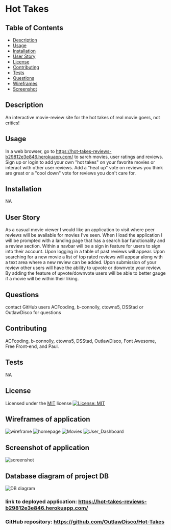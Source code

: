 
  # Hot Takes

  ## Table of Contents
  - [Description](#Description)
  - [Usage](#Usage)
  - [Installation](#Installation)
  - [User Story](#user-story)
  - [License](#License)
  - [Contributing](#Contributing)
  - [Tests](#Tests)
  - [Questions](#Questions)
  - [Wireframes](#wireframes-of-application)
  - [Screenshot](#screenshot-of-application)

  ## Description
  An interactive movie-review site for the hot takes of real movie goers, not critics!

  ## Usage
  In a web browser, go to https://hot-takes-reviews-b29812e3e846.herokuapp.com/ to sarch movies, user ratings and reviews. Sign up or login to add your own "hot takes" on your favorite movies or interact with other user reviews. Add a "heat up" vote on reviews you think are great or a "cool down" vote for reviews you don't care for. 
  
  ## Installation
  NA

  ## User Story
  As a casual movie viewer I would like an application to visit where peer reviews will be available for movies I've seen. When I load the application I will be prompted with a landing page that has a search bar functionality and a review section. Within a navbar will be a sign in feature for users to sign into their account. Upon logging in a table of past reviews will appear. Upon searching for a new movie a list of top rated reviews will appear along with a text area where a new review can be added. Upon submission of your review other users will have the ability to upvote or downvote your review. By adding the feature of upvote/downvote users will be able to better gauge if a movie will be within their liking.

  ## Questions
  contact GitHub users ACFcoding, b-connolly, ctowns5, DSStad or OutlawDisco for questions

  ## Contributing
  ACFcoding, b-connolly, ctowns5, DSStad, OutlawDisco, Font Awesome, Free Front-end, and Paul.

  ## Tests
  NA

  ## License
  Licensed under the [MIT](https://opensource.org/licenses/MIT) license
  [![License: MIT](https://img.shields.io/badge/License-MIT-yellow.svg)](https://opensource.org/licenses/MIT)
  
  ## Wireframes of application
  ![wireframe](./public/images/htwireframe.png)
  ![homepage](./public/images/Homepage.png)
  ![Movies](./public/images/Movies.png)
  ![User_Dashboard](./public/images/User_Dashboard.png)

  ## Screenshot of application
  ![screenshot](./public/images/x.jpg)

  ## Database diagram of project DB 
  ![DB diagram](./public/images/ERD.jpg)

  ### link to deployed application: https://hot-takes-reviews-b29812e3e846.herokuapp.com/

  ### GitHub repository: https://github.com/OutlawDisco/Hot-Takes
